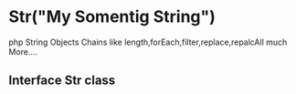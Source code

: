 # Str("My Somentig String")
php String Objects Chains like length,forEach,filter,replace,repalcAll much More....

## Interface Str class
